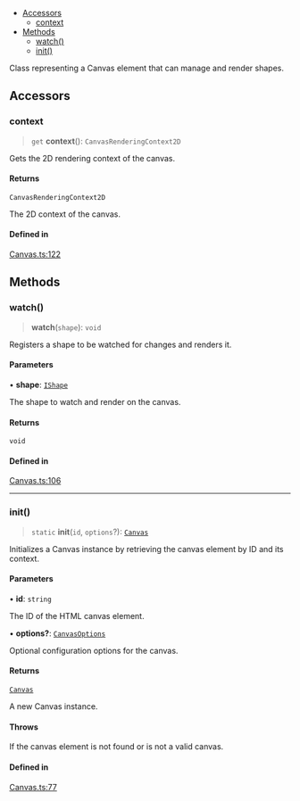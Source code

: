 <!-- START doctoc generated TOC please keep comment here to allow auto update -->
<!-- DON'T EDIT THIS SECTION, INSTEAD RE-RUN doctoc TO UPDATE -->

- [Accessors](#accessors)
  - [context](#context)
- [Methods](#methods)
  - [watch()](#watch)
  - [init()](#init)

<!-- END doctoc generated TOC please keep comment here to allow auto update -->

Class representing a Canvas element that can manage and render shapes.

## Accessors

### context

> `get` **context**(): `CanvasRenderingContext2D`

Gets the 2D rendering context of the canvas.

#### Returns

`CanvasRenderingContext2D`

The 2D context of the canvas.

#### Defined in

[Canvas.ts:122](https://github.com/avolutions/canvas-painter/blob/8662e7c583541591af74809f74056e5e590e4a38/src/Canvas.ts#L122)

## Methods

### watch()

> **watch**(`shape`): `void`

Registers a shape to be watched for changes and renders it.

#### Parameters

• **shape**: [`IShape`](../interfaces/IShape.md)

The shape to watch and render on the canvas.

#### Returns

`void`

#### Defined in

[Canvas.ts:106](https://github.com/avolutions/canvas-painter/blob/8662e7c583541591af74809f74056e5e590e4a38/src/Canvas.ts#L106)

***

### init()

> `static` **init**(`id`, `options`?): [`Canvas`](Canvas.md)

Initializes a Canvas instance by retrieving the canvas element by ID and its context.

#### Parameters

• **id**: `string`

The ID of the HTML canvas element.

• **options?**: [`CanvasOptions`](../interfaces/CanvasOptions.md)

Optional configuration options for the canvas.

#### Returns

[`Canvas`](Canvas.md)

A new Canvas instance.

#### Throws

If the canvas element is not found or is not a valid canvas.

#### Defined in

[Canvas.ts:77](https://github.com/avolutions/canvas-painter/blob/8662e7c583541591af74809f74056e5e590e4a38/src/Canvas.ts#L77)
